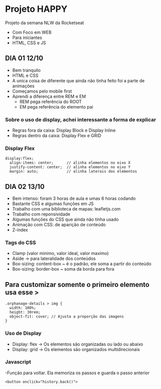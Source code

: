 # Projeto HAPPY 
Projeto da semana NLW da Rocketseat
- Com Foco em WEB
- Para iniciantes
- HTML, CSS e JS

## DIA 01 12/10
- Bem tranquilo
- HTML e CSS
- A unica coisa de diferente que ainda não tinha feito foi a parte de animações
- Começamos pelo mobile first
- Aprendi a diferença entre REM e EM
  - REM pega referência do ROOT
  - EM pega referência do elemento pai

### Sobre o uso de display, achei interessante a forma de explicar
- Regras fora da caixa: Display Block e Display Inline
- Regras dentro da caixa: Display Flex e GRID

### Display Flex
~~~
display:flex;
  align-items: center;      // alinha elementos no eixo X
  justify-content: center;  // alinha elementos no eixo Y
  margin: auto;             // alinha laterais dos elementos
~~~  

## DIA 02 13/10
- Bem intenso: foram 3 horas de aula e umas 6 horas codando
- Bastante CSS e algumas funções em JS
- Trabalho com uma biblioteca de mapas: leafletjs.com
- Trabalho com reponsividade 
- Algumas funções do CSS que ainda não tinha usado
- Animação com CSS: de aparição de conteúdo 
- Z-index

### Tags do CSS 
- Clamp (valor minimo, valor ideal, valor maximo)
- Aside -> para lateralidade dos conteúdos
- Box-sizing: content-box ~ é o padrão, ele soma a partir do conteúdo
- Box-sizing: border-box ~ soma da borda para fora

## Para customizar somente o primeiro elemento usa esse >
~~~
.orphanage-details > img {
  width: 100%;
  height: 30rem;
  object-fit: cover; // Ajusta a proporção das imagens
}
~~~

### Uso de Display
- Display: flex -> Os elementos são organizadas ou lado ou abaixo
- Display: grid -> Os elementos são organizados multidirecionais

### Javascript
-Função para voltar. Ela memoriza os passos e guarda o passo anterior

~~~
<button onclick="history.back()">
~~~